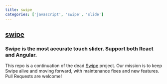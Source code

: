 ```yaml
---
title: swipe
categories: ['javascript', 'swipe', 'slide']
---
```

## [swipe](https://github.com/lyfeyaj/swipe)

### Swipe is the most accurate touch slider. Support both React and Angular.


This repo is a continuation of the dead [Swipe](https://github.com/thebird/Swipe) project. Our mission is to keep Swipe alive and moving forward, with maintenance fixes and new features. Pull Requests are welcome!
